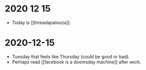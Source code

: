 # 2020 12 15

- Today is [[threadapalooza]].

# 2020-12-15

- Tuesday that feels like Thursday (could be good or bad).
- Perhaps read [[facebook is a doomsday machine]] after work.